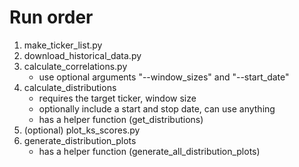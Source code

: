 # Run order
1. make_ticker_list.py
2. download_historical_data.py
3. calculate_correlations.py
	- use optional arguments "--window_sizes" and "--start_date"
4. calculate_distributions
	- requires the target ticker, window size
	- optionally include a start and stop date, can use anything
	- has a helper function (get_distributions)
5. (optional) plot_ks_scores.py
6. generate_distribution_plots
	- has a helper function (generate_all_distribution_plots)
	